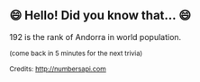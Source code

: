 ## 😄 Hello! Did you know that... 😄
192 is the rank of Andorra in world population.

<sup>(come back in 5 minutes for the next trivia)</sup>


<sup>Credits: http://numbersapi.com</sup>
